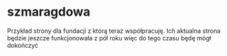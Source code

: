 # szmaragdowa
Przykład strony dla fundacji z którą teraz współpracuję. Ich aktualna strona będzie jeszcze funkcjonowała z pół roku więc do tego czasu będę mógł dokończyć
